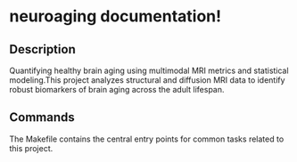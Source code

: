 # neuroaging documentation!

## Description

Quantifying healthy brain aging using multimodal MRI metrics and statistical modeling.This project analyzes structural and diffusion MRI data to identify robust biomarkers of brain aging across the adult lifespan.

## Commands

The Makefile contains the central entry points for common tasks related to this project.

